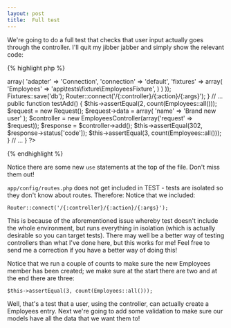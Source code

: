 ```yaml
---
layout: post
title:  Full test
---
```


We're going to do a full test that checks that user input actually goes through the controller. I'll quit my jibber jabber and simply show the relevant code:

{% highlight php %}
<?php
namespace app\tests\cases\controllers;

use app\controllers\EmployeesController;
use lithium\action\Request;
use app\models\Employees;
use li3_fixtures\test\Fixtures;
use lithium\net\http\Router;

class EmployeesControllerTest extends \lithium\test\Unit {
	public function setUp() {
		Fixtures::config(array(
			'db' => array(
				'adapter' => 'Connection',
				'connection' => 'default',
				'fixtures' => array(
					'Employees' => 'app\tests\fixture\EmployeesFixture',
				)
			)
		));
		Fixtures::save('db');
		
		Router::connect('/{:controller}/{:action}/{:args}');
	}

    // ...

	public function testAdd() {
		$this->assertEqual(2, count(Employees::all()));
		$request = new Request();
		$request->data = array(
			'name' => 'Brand new user'
		);
		$controller = new EmployeesController(array('request' => $request));
		$response = $controller->add();
		$this->assertEqual(302, $response->status['code']);
		$this->assertEqual(3, count(Employees::all()));
	}
	// ...
}
?>
{% endhighlight %}

Notice there are some new `use` statements at the top of the file. Don't miss them out!

`app/config/routes.php` does not get included in TEST - tests are isolated so they don't know about routes. Therefore: Notice that we included:

    Router::connect('/{:controller}/{:action}/{:args}');

This is because of the aforementioned issue whereby test doesn't include the whole environment, but runs everything in isolation (which is actually desirable so you can target tests). There may well be a better way of testing controllers than what I've done here, but this works for me! Feel free to send me a correction if you have a better way of doing this!

Notice that we run a couple of counts to make sure the new Employees member has been created; we make sure at the start there are two and at the end there are three:

    $this->assertEqual(3, count(Employees::all()));

Well, that's a test that a user, using the controller, can actually create a Employees entry. Next we're going to add some validation to make sure our models have all the data that we want them to!